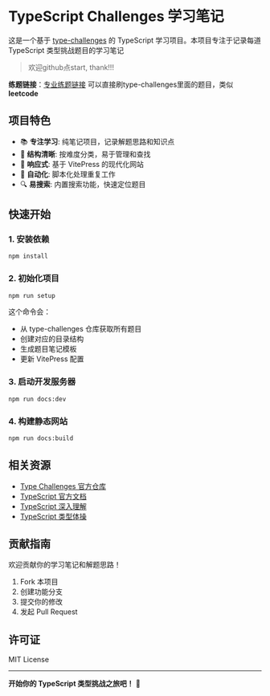# TypeScript Challenges 学习笔记

这是一个基于 [type-challenges](https://github.com/type-challenges/type-challenges) 的 TypeScript 学习项目。本项目专注于记录每道 TypeScript 类型挑战题目的学习笔记

> 欢迎github点start, thank!!!

**练题链接**：[专业练题链接](https://typehero.dev/) 可以直接刷type-challenges里面的题目，类似**leetcode**

## 项目特色

- 📚 **专注学习**: 纯笔记项目，记录解题思路和知识点
- 🎯 **结构清晰**: 按难度分类，易于管理和查找
- 📱 **响应式**: 基于 VitePress 的现代化网站
- 🤖 **自动化**: 脚本化处理重复工作
- 🔍 **易搜索**: 内置搜索功能，快速定位题目

## 快速开始

### 1. 安装依赖

```bash
npm install
```

### 2. 初始化项目

```bash
npm run setup
```

这个命令会：
- 从 type-challenges 仓库获取所有题目
- 创建对应的目录结构
- 生成题目笔记模板
- 更新 VitePress 配置

### 3. 启动开发服务器

```bash
npm run docs:dev
```

### 4. 构建静态网站

```bash
npm run docs:build
```


## 相关资源

- [Type Challenges 官方仓库](https://github.com/type-challenges/type-challenges)
- [TypeScript 官方文档](https://www.typescriptlang.org/docs/)
- [TypeScript 深入理解](https://jkchao.github.io/typescript-book-chinese/)
- [TypeScript 类型体操](https://github.com/type-challenges/type-challenges/blob/main/README.zh-CN.md)

## 贡献指南

欢迎贡献你的学习笔记和解题思路！

1. Fork 本项目
2. 创建功能分支
3. 提交你的修改
4. 发起 Pull Request

## 许可证

MIT License

---

**开始你的 TypeScript 类型挑战之旅吧！** 🚀